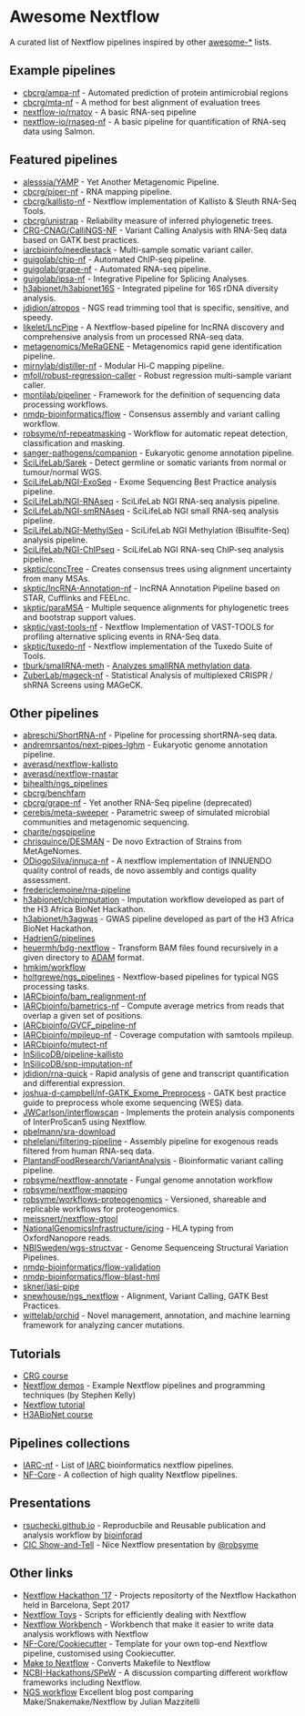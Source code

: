 Awesome Nextflow
=================

A curated list of Nextflow pipelines inspired by other [awesome-*](https://github.com/bayandin/awesome-awesomeness) lists.

Example pipelines
-------------------
* [cbcrg/ampa-nf](https://github.com/cbcrg/ampa-nf) - Automated prediction of protein antimicrobial regions
* [cbcrg/mta-nf](https://github.com/cbcrg/mta-nf) - A method for best alignment of evaluation trees
* [nextflow-io/rnatoy](https://github.com/nextflow-io/rnatoy) - A basic RNA-seq pipeline
* [nextflow-io/rnaseq-nf](https://github.com/nextflow-io/rnaseq-nf) - A basic pipeline for quantification of RNA-seq data using Salmon.

Featured pipelines
-------------------
* [alesssia/YAMP](https://github.com/alesssia/YAMP) - Yet Another Metagenomic Pipeline.
* [cbcrg/piper-nf](https://github.com/cbcrg/piper-nf) - RNA mapping pipeline.
* [cbcrg/kallisto-nf](https://github.com/cbcrg/kallisto-nf) - Nextflow implementation of Kallisto & Sleuth RNA-Seq Tools.
* [cbcrg/unistrap](https://github.com/cbcrg/unistrap) - Reliability measure of inferred phylogenetic trees.
* [CRG-CNAG/CalliNGS-NF](https://github.com/CRG-CNAG/CalliNGS-NF) - Variant Calling Analysis with RNA-Seq data based on GATK best practices.
* [iarcbioinfo/needlestack](https://github.com/IARCbioinfo/needlestack) - Multi-sample somatic variant caller.
* [guigolab/chip-nf](https://github.com/guigolab/chip-nf) - Automated ChIP-seq pipeline.
* [guigolab/grape-nf](https://github.com/guigolab/grape-nf) - Automated RNA-seq pipeline.
* [guigolab/ipsa-nf](https://github.com/guigolab/ipsa-nf) - Integrative Pipeline for Splicing Analyses.
* [h3abionet/h3abionet16S](https://github.com/h3abionet/h3abionet16S) - Integrated pipeline for 16S rDNA diversity analysis.
* [jdidion/atropos](https://github.com/jdidion/atropos/tree/master/paper) - NGS read trimming tool that is specific, sensitive, and speedy.
* [likelet/LncPipe](https://github.com/likelet/LncPipe) - A Nextflow-based pipeline for lncRNA discovery and comprehensive analysis from un processed RNA-seq data.
* [metagenomics/MeRaGENE](https://github.com/metagenomics/MeRaGENE) - Metagenomics rapid gene identification pipeline.
* [mirnylab/distiller-nf](https://github.com/mirnylab/distiller-nf) - Modular Hi-C mapping pipeline.
* [mfoll/robust-regression-caller](https://github.com/mfoll/robust-regression-caller) - Robust regression multi-sample variant caller.
* [montilab/pipeliner](https://github.com/montilab/pipeliner) - Framework for the definition of sequencing data processing workflows.
* [nmdp-bioinformatics/flow](https://github.com/nmdp-bioinformatics/flow) - Consensus assembly and variant calling workflow.
* [robsyme/nf-repeatmasking](https://github.com/robsyme/nf-repeatmasking) - Workflow for automatic repeat detection, classification and masking.
* [sanger-pathogens/companion](https://github.com/sanger-pathogens/companion) - Eukaryotic genome annotation pipeline.
* [SciLifeLab/Sarek](https://github.com/SciLifeLab/Sarek) - Detect germline or somatic variants from normal or tumour/normal WGS.
* [SciLifeLab/NGI-ExoSeq](https://github.com/SciLifeLab/NGI-ExoSeq) - Exome Sequencing Best Practice analysis pipeline.
* [SciLifeLab/NGI-RNAseq](https://github.com/SciLifeLab/NGI-RNAseq) - SciLifeLab NGI RNA-seq analysis pipeline.
* [SciLifeLab/NGI-smRNAseq](https://github.com/SciLifeLab/NGI-smRNAseq) - SciLifeLab NGI small RNA-seq analysis pipeline.
* [SciLifeLab/NGI-MethylSeq](https://github.com/SciLifeLab/NGI-MethylSeq) - SciLifeLab NGI Methylation (Bisulfite-Seq) analysis pipeline.
* [SciLifeLab/NGI-ChIPseq](https://github.com/SciLifeLab/NGI-ChIPseq) - SciLifeLab NGI RNA-seq ChIP-seq analysis pipeline.
* [skptic/concTree](https://github.com/skptic/concTree) - Creates consensus trees using alignment uncertainty from many MSAs.
* [skptic/lncRNA-Annotation-nf](https://github.com/skptic/lncRNA-Annotation-nf) - lncRNA Annotation Pipeline based on STAR, Cufflinks and FEELnc.
* [skptic/paraMSA](https://github.com/skptic/paraMSA/) - Multiple sequence alignments for phylogenetic trees and bootstrap support values.
* [skptic/vast-tools-nf](https://github.com/skptic/vast-tools-nf) - Nextflow Implementation of VAST-TOOLS for profiling alternative splicing events in RNA-Seq data.
* [skptic/tuxedo-nf](https://github.com/skptic/tuxedo-nf) - Nextflow implementation of the Tuxedo Suite of Tools.
* [tburk/smallRNA-meth](https://gitlab.com/tburk/smallRNA-meth) - [Analyzes smallRNA methylation data](https://www.nature.com/articles/nmeth.4610).
* [ZuberLab/mageck-nf](https://github.com/ZuberLab/mageck-nf) - Statistical Analysis of multiplexed CRISPR / shRNA Screens using MAGeCK.

Other pipelines
------------------
* [abreschi/ShortRNA-nf](https://github.com/abreschi/ShortRNA-nf) - Pipeline for processing shortRNA-seq data.
* [andremrsantos/next-pipes-lghm](https://github.com/andremrsantos/next-pipes-lghm) - Eukaryotic genome annotation pipeline.
* [averasd/nextflow-kallisto](https://github.com/AveraSD/nextflow-kallisto)
* [averasd/nextflow-rnastar](https://github.com/AveraSD/nextflow-rnastar)
* [bihealth/ngs_pipelines](https://github.com/bihealth/ngs_pipelines)
* [cbcrg/benchfam](https://github.com/cbcrg/benchfam)
* [cbcrg/grape-nf](https://github.com/cbcrg/grape-nf) - Yet another RNA-Seq pipeline (deprecated)
* [cerebis/meta-sweeper](https://github.com/cerebis/meta-sweeper) - Parametric sweep of simulated microbial communities and metagenomic sequencing.
* [charite/ngspipeline](https://github.com/charite/ngspipeline)
* [chrisquince/DESMAN](https://github.com/chrisquince/DESMAN) - De novo Extraction of Strains from MetAgeNomes.
* [ODiogoSilva/innuca-nf](https://github.com/ODiogoSilva/innuca-nf) - A nextflow implementation of INNUENDO quality control of reads, de novo assembly and contigs quality assessment.
* [fredericlemoine/rna-pipeline](https://github.com/fredericlemoine/rna-pipeline)
* [h3abionet/chipimputation](https://github.com/h3abionet/chipimputation) - Imputation workflow developed as part of the H3 Africa BioNet Hackathon.
* [h3abionet/h3agwas](https://github.com/h3abionet/h3agwas) - GWAS pipeline developed as part of the H3 Africa BioNet Hackathon.
* [HadrienG/pipelines](https://github.com/HadrienG/pipelines)
* [heuermh/bdg-nextflow](https://github.com/heuermh/bdg-nextflow) - Transform BAM files found recursively in a given directory to [ADAM](https://github.com/bigdatagenomics/adam) format.
* [hmkim/workflow](https://github.com/hmkim/workflow/tree/master/nextflow)
* [holtgrewe/ngs_pipelines](https://github.com/holtgrewe/ngs_pipelines) - Nextflow-based pipelines for typical NGS processing tasks.
* [IARCbioinfo/bam_realignment-nf](https://github.com/IARCbioinfo/bam_realignment-nf)
* [IARCbioinfo/bametrics-nf](https://github.com/IARCbioinfo/bametrics-nf) - Compute average metrics from reads that overlap a given set of positions.
* [IARCbioinfo/GVCF_pipeline-nf](https://github.com/IARCbioinfo/GVCF_pipeline-nf)
* [IARCbioinfo/mpileup-nf](https://github.com/IARCbioinfo/mpileup-nf) - Coverage computation with samtools mpileup.
* [IARCbioinfo/mutect-nf](https://github.com/IARCbioinfo/mutect-nf)
* [InSilicoDB/pipeline-kallisto](https://github.com/InSilicoDB/pipeline-kallisto/)
* [InSilicoDB/snp-imputation-nf](https://github.com/InSilicoDB/snp-imputation-nf)
* [jdidion/rna-quick](https://github.com/jdidion/rna-quick) - Rapid analysis of gene and transcript quantification and differential expression.
* [joshua-d-campbell/nf-GATK_Exome_Preprocess](https://github.com/joshua-d-campbell/nf-GATK_Exome_Preprocess) - GATK best practice guide to preprocess whole exome sequencing (WES) data.
* [JWCarlson/interflowscan](https://bitbucket.org/JWCarlson/interflowscan) - Implements the protein analysis components of InterProScan5 using Nextflow.
* [pbelmann/sra-download](https://github.com/pbelmann/sra-download)
* [phelelani/filtering-pipeline](https://github.com/phelelani/filtering-pipeline) - Assembly pipeline for exogenous reads filtered from human RNA-seq data.
* [PlantandFoodResearch/VariantAnalysis](https://github.com/PlantandFoodResearch/VariantAnalysis) - Bioinformatic variant calling pipeline.
* [robsyme/nextflow-annotate](https://github.com/robsyme/nextflow-annotate) - Fungal genome annotation workflow
* [robsyme/nextflow-mapping](https://github.com/robsyme/nextflow-mapping)
* [robsyme/workflows-proteogenomics](https://github.com/robsyme/workflows-proteogenomics) - Versioned, shareable and replicable workflows for proteogenomics.
* [meissnert/nextflow-gtool](https://github.com/meissnert/nextflow-gtool)
* [NationalGenomicsInfrastructure/icing](https://github.com/NationalGenomicsInfrastructure/icing) - HLA typing from OxfordNanopore reads.
* [NBISweden/wgs-structvar](https://github.com/NBISweden/wgs-structvar) - Genome Sequenceing Structural Variation Pipelines.
* [nmdp-bioinformatics/flow-validation](https://github.com/nmdp-bioinformatics/flow-validation)
* [nmdp-bioinformatics/flow-blast-hml](https://github.com/nmdp-bioinformatics/flow-blast-hml)
* [skner/iasi-pipe](https://github.com/skner/iasi-pipe)
* [snewhouse/ngs_nextflow](https://github.com/snewhouse/ngs_nextflow) - Alignment, Variant Calling, GATK Best Practices.
* [wittelab/orchid](https://github.com/Wittelab/orchid) - Novel management, annotation, and machine learning framework for analyzing cancer mutations.

Tutorials
----------
* [CRG course](https://github.com/nextflow-io/crg-course-nov16)
* [Nextflow demos](https://github.com/stevekm/nextflow-demos) - Example Nextflow pipelines and programming techniques
 (by Stephen Kelly)
* [Nextflow tutorial](https://github.com/nextflow-io/hack17-tutorial)
* [H3ABioNet course](https://github.com/shaze/nextflow-course)

Pipelines collections
-------------
* [IARC-nf](https://github.com/IARCbioinfo/IARC-nf) - List of [IARC](https://www.iarc.fr/) bioinformatics nextflow pipelines.
* [NF-Core](https://nf-core.github.io/) - A collection of high quality Nextflow pipelines.

Presentations
-------------
* [rsuchecki.github.io](https://rsuchecki.github.io/reproducible/show.html#/) - Reproducbile and Reusable publication and analysis workflow by [bioinforad](https://twitter.com/bioinforad)
* [CIC Show-and-Tell](https://cdn.rawgit.com/robsyme/nextflow-intro/4615e5a/index.html) - Nice Nextflow presentation by [@robsyme](https://github.com/robsyme)

Other links  
---------------
* [Nextflow Hackathon '17](https://github.com/nextflow-io/hack17) - Projects repositorty of the Nextflow Hackathon held in Barcelona, Sept 2017
* [Nextflow Toys](https://github.com/tdelhomme/nextflow_toys) - Scripts for efficiently dealing with Nextflow
* [Nextflow Workbench](http://campagnelab.org/software/nextflow-workbench/) - Workbench that make it easier to write data analysis workflows with Nextflow
* [NF-Core/Cookiecutter](https://github.com/nf-core/cookiecutter) - Template for your own top-end Nextflow pipeline, customised using Cookiecutter.
* [Make to Nextflow](https://github.com/lindenb/xml-patch-make/wiki/Tabix) - Converts Makefile to Nextflow
* [NCBI-Hackathons/SPeW](https://github.com/NCBI-Hackathons/SPeW) - A discussion comparting different workflow frameworks including Nextflow.
* [NGS workflow](https://jmazz.me/blog/NGS-Workflows) Excellent blog post comparing Make/Snakemake/Nextflow by Julian Mazzitelli

